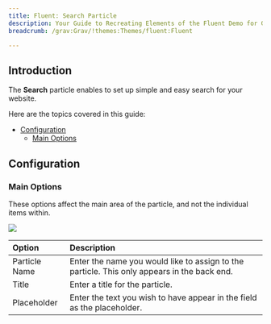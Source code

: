 ```yaml
---
title: Fluent: Search Particle
description: Your Guide to Recreating Elements of the Fluent Demo for Grav
breadcrumb: /grav:Grav/!themes:Themes/fluent:Fluent

---
```


## Introduction

The **Search** particle enables to set up simple and easy search for your website.

Here are the topics covered in this guide:

* [Configuration](#configuration)
    - [Main Options](#main-options)

## Configuration

### Main Options 

These options affect the main area of the particle, and not the individual items within.

![](assets/particle_search1.jpg)

| Option        | Description                                                                                 |
| :-----        | :-----                                                                                      |
| Particle Name | Enter the name you would like to assign to the particle. This only appears in the back end. |
| Title         | Enter a title for the particle.                                                             |
| Placeholder   | Enter the text you wish to have appear in the field as the placeholder.                     |
